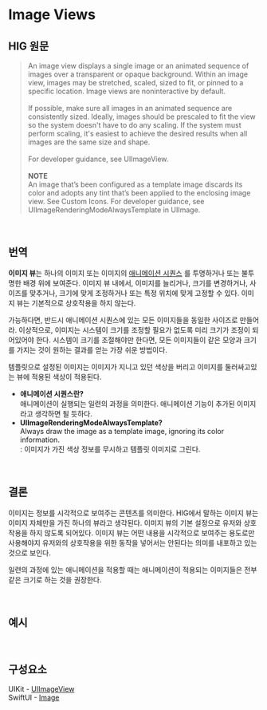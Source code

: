 # Image Views

## HIG 원문
> An image view displays a single image or an animated sequence of images over a transparent or opaque background. Within an image view, images may be stretched, scaled, sized to fit, or pinned to a specific location. Image views are noninteractive by default. <br><br>
If possible, make sure all images in an animated sequence are consistently sized. Ideally, images should be prescaled to fit the view so the system doesn't have to do any scaling. If the system must perform scaling, it's easiest to achieve the desired results when all images are the same size and shape. <br><br>
For developer guidance, see UIImageView. <br><br>
**NOTE**<br>
An image that’s been configured as a template image discards its color and adopts any tint that’s been applied to the enclosing image view. See Custom Icons. For developer guidance, see UIImageRenderingModeAlwaysTemplate in UIImage.

<br>

## 번역
**이미지 뷰**는 하나의 이미지 또는 이미지의 [애니메이션 시퀀스](https://www.youtube.com/watch?v=epiGRw0CNSs) 를 투명하거나 또는 불투명한 배경 위에 보여준다. 이미지 뷰 내에서, 이미지를 늘리거나, 크기를 변경하거나, 사이즈를 맞추거나, 크기에 맞게 조정하거나 또는 특정 위치에 맞게 고정할 수 있다. 이미지 뷰는 기본적으로 상호작용을 하지 않는다. 

가능하다면, 반드시 애니메이션 시퀀스에 있는 모든 이미지들을 동일한 사이즈로 만들어라. 이상적으로, 이미지는 시스템이 크기를 조정할 필요가 없도록 미리 크기가 조정이 되어있어야 한다. 시스템이 크기를 조절해야만 한다면, 모든 이미지들이 같은 모양과 크기를 가지는 것이 원하는 결과를 얻는 가장 쉬운 방법이다.

템플릿으로 설정된 이미지는 이미지가 지니고 있던 색상을 버리고 이미지를 둘러싸고있는 뷰에 적용된 색상이 적용된다.

- **애니메이션 시퀀스란?**<br>
애니메이션이 실행되는 일련의 과정을 의미한다. 애니메이션 기능이 추가된 이미지라고 생각하면 될 듯하다.
- **UIImageRenderingModeAlwaysTemplate?**<br>
Always draw the image as a template image, ignoring its color information. <br>
: 이미지가 가진 색상 정보를 무시하고 템플릿 이미지로 그린다.


<br>

## 결론
이미지는 정보를 시각적으로 보여주는 콘텐츠를 의미한다. HIG에서 말하는 이미지 뷰는 이미지 자체만을 가진 하나의 뷰라고 생각된다. 이미지 뷰의 기본 설정으로 유저와 상호작용을 하지 않도록 되어있다. 이미지 뷰는 어떤 내용을 시각적으로 보여주는 용도로만 사용해야지 유저와의 상호작용을 위한 동작을 넣어서는 안된다는 의미를 내포하고 있는 것으로 보인다.

일련의 과정에 있는 애니메이션을 적용할 때는 애니메이션이 적용되는 이미지들은 전부 같은 크기로 하는 것을 권장한다.


<br>

## 예시


<br>

## 구성요소
UIKit - [UIImageView](https://developer.apple.com/documentation/uikit/uiimageview)<br>
SwiftUI - [Image](https://developer.apple.com/documentation/swiftui/image)